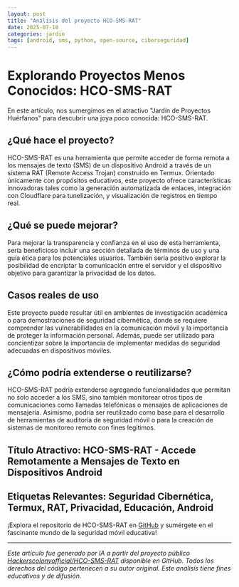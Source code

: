 ```yaml
---
layout: post
title: "Análisis del proyecto HCO-SMS-RAT"
date: 2025-07-18
categories: jardin
tags: [android, sms, python, open-source, ciberseguridad]
---
```


# Explorando Proyectos Menos Conocidos: HCO-SMS-RAT

En este artículo, nos sumergimos en el atractivo "Jardín de Proyectos Huérfanos" para descubrir una joya poco conocida: HCO-SMS-RAT.

## ¿Qué hace el proyecto?

HCO-SMS-RAT es una herramienta que permite acceder de forma remota a los mensajes de texto (SMS) de un dispositivo Android a través de un sistema RAT (Remote Access Trojan) construido en Termux. Orientado únicamente con propósitos educativos, este proyecto ofrece características innovadoras tales como la generación automatizada de enlaces, integración con Cloudflare para tunelización, y visualización de registros en tiempo real.

## ¿Qué se puede mejorar?

Para mejorar la transparencia y confianza en el uso de esta herramienta, sería beneficioso incluir una sección detallada de términos de uso y una guía ética para los potenciales usuarios. También sería positivo explorar la posibilidad de encriptar la comunicación entre el servidor y el dispositivo objetivo para garantizar la privacidad de los datos.

## Casos reales de uso

Este proyecto puede resultar útil en ambientes de investigación académica o para demostraciones de seguridad cibernética, donde se requiere comprender las vulnerabilidades en la comunicación móvil y la importancia de proteger la información personal. Además, puede ser utilizado para concientizar sobre la importancia de implementar medidas de seguridad adecuadas en dispositivos móviles.

## ¿Cómo podría extenderse o reutilizarse?

HCO-SMS-RAT podría extenderse agregando funcionalidades que permitan no solo acceder a los SMS, sino también monitorear otros tipos de comunicaciones como llamadas telefónicas o mensajes de aplicaciones de mensajería. Asimismo, podría ser reutilizado como base para el desarrollo de herramientas de auditoría de seguridad móvil o para la creación de sistemas de monitoreo remoto con fines legítimos.

## Título Atractivo: HCO-SMS-RAT - Accede Remotamente a Mensajes de Texto en Dispositivos Android

## Etiquetas Relevantes: Seguridad Cibernética, Termux, RAT, Privacidad, Educación, Android

¡Explora el repositorio de HCO-SMS-RAT en [GitHub](https://github.com/Hackerscolonyofficial/HCO-SMS-RAT) y sumérgete en el fascinante mundo de la seguridad móvil educativa!

---

*Este artículo fue generado por IA a partir del proyecto público [Hackerscolonyofficial/HCO-SMS-RAT](https://github.com/Hackerscolonyofficial/HCO-SMS-RAT) disponible en GitHub. Todos los derechos del código pertenecen a su autor original. Este análisis tiene fines educativos y de difusión.*